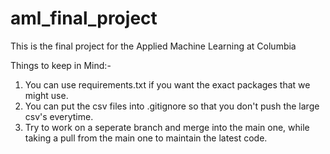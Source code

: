 # aml_final_project
This is the final project for the Applied Machine Learning at Columbia

Things to keep in Mind:-
1. You can use requirements.txt if you want the exact packages that we might use.
2. You can put the csv files into .gitignore so that you don't push the large csv's everytime.
3. Try to work on a seperate branch and merge into the main one, while taking a pull from the main one to maintain the latest code.
